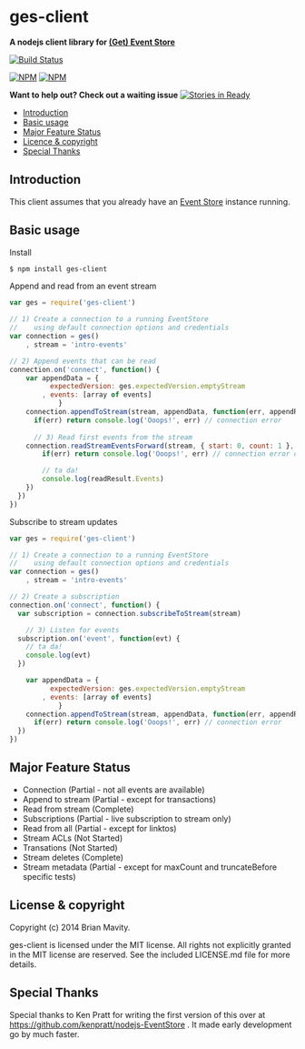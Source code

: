ges-client
=======

**A nodejs client library for [(Get) Event Store](http://geteventstore.com)**


[![Build Status](https://secure.travis-ci.org/bmavity/ges-client.svg)](http://travis-ci.org/bmavity/ges-client)

[![NPM](https://nodei.co/npm/ges-client.png?stars&downloads&downloadRank)](https://nodei.co/npm/ges-client/) [![NPM](https://nodei.co/npm-dl/ges-client.png?months=6&height=3)](https://nodei.co/npm/ges-client/)

**Want to help out? Check out a waiting issue**
[![Stories in Ready](https://badge.waffle.io/bmavity/ges-client.png?label=ready&title=Ready)](https://waffle.io/bmavity/ges-client)

  * <a href="#intro">Introduction</a>
  * <a href="#basic">Basic usage</a>
  * <a href="#status">Major Feature Status</a>
  * <a href="#licence">Licence &amp; copyright</a>
  * <a href="#thanks">Special Thanks</a>

<a name="intro"></a>
Introduction
------------

This client assumes that you already have an [Event Store](http://geteventstore.com) instance running.

<a name="basic"></a>
Basic usage
-----------

Install

```sh
$ npm install ges-client
```

Append and read from an event stream

```js
var ges = require('ges-client')

// 1) Create a connection to a running EventStore
//    using default connection options and credentials
var connection = ges()
	, stream = 'intro-events'

// 2) Append events that can be read
connection.on('connect', function() {
	var appendData = {
	      expectedVersion: ges.expectedVersion.emptyStream
	    , events: [array of events]
			}
	connection.appendToStream(stream, appendData, function(err, appendResult) {
	  if(err) return console.log('Ooops!', err) // connection error
  	
	  // 3) Read first events from the stream
  	connection.readStreamEventsForward(stream, { start: 0, count: 1 }, function(err, readResult) {
	    if(err) return console.log('Ooops!', err) // connection error or stream does not exist

	    // ta da!
  		console.log(readResult.Events)
  	})
  })
})
```

Subscribe to stream updates

```js
var ges = require('ges-client')

// 1) Create a connection to a running EventStore
//    using default connection options and credentials
var connection = ges()
	, stream = 'intro-events'

// 2) Create a subscription
connection.on('connect', function() {
  var subscription = connection.subscribeToStream(stream)

	// 3) Listen for events
  subscription.on('event', function(evt) {
  	// ta da!
  	console.log(evt)
  })

	var appendData = {
	      expectedVersion: ges.expectedVersion.emptyStream
	    , events: [array of events]
			}
	connection.appendToStream(stream, appendData, function(err, appendResult) {
	  if(err) return console.log('Ooops!', err) // connection error
  })
})
```

<a name="status"></a>
Major Feature Status
-------------------

* Connection (Partial - not all events are available)
* Append to stream (Partial - except for transactions)
* Read from stream (Complete)
* Subscriptions (Partial - live subscription to stream only)
* Read from all (Partial - except for linktos)
* Stream ACLs (Not Started)
* Transations (Not Started)
* Stream deletes (Complete)
* Stream metadata (Partial - except for maxCount and truncateBefore specific tests)

<a name="license"></a>
License &amp; copyright
-------------------

Copyright (c) 2014 Brian Mavity.

ges-client is licensed under the MIT license. All rights not explicitly granted in the MIT license are reserved. See the included LICENSE.md file for more details.


<a name="thanks"></a>
Special Thanks
-----------

Special thanks to Ken Pratt for writing the first version of this over at https://github.com/kenpratt/nodejs-EventStore .
It made early development go by much faster.


